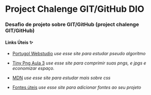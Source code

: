 # Project Chalenge GIT/GitHub DIO

### Desafio de projeto sobre GIT/GitHub (project chalenge  GIT/GitHub)

#### Links Úteis :sparkles:

- [Portugol Webstudio](https://portugol-webstudio.cubos.io/) 
_use esse site para estudar pseudo algorítmo_

- [Tiny Png Aula 3](https://tinypng.com/) 
_use esse site para comprimir suas pngs, e jpgs e economizar espaço._

- [MDN](https://developer.mozilla.org/pt-BR/)
_use esse site para estudar mais sobre css_

- [Fontes úteis](https://fonts.google.com/)
_use esse site para adicionar fontes ao seu projeto_
